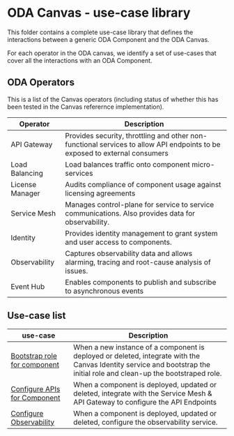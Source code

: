 # ODA Canvas - use-case library

This folder contains a complete use-case library that defines the interactions between a generic ODA Component and the ODA Canvas.

For each operator in the ODA canvas, we identify a set of use-cases that cover all the interactions with an ODA Component.

## ODA Operators

This is a list of the Canvas operators (including status of whether this has been tested in the Canvas referernce implementation).

| Operator            | Description                     |
| ------------------- | ------------------------------- |
| API Gateway | Provides security, throttling and other non-functional services to allow API endpoints to be exposed to external consumers |
| Load Balancing | Load balances traffic onto component micro-services |
| License Manager | Audits compliance of component usage against licensing agreements |
| Service Mesh | Manages control-plane for service to service communications. Also provides data for observability. |
| Identity | Provides identity management to grant system and user access to components. |
| Observability | Captures observability data and allows alarming, tracing and root-cause analysis of issues. |
| Event Hub | Enables components to publish and subscribe to asynchronous events |


## Use-case list

| use-case           | Description           |
| ------------------ | --------------------- |
| [Bootstrap role for component](Bootstrap-role-for-component.md) | When a new instance of a component is deployed or deleted, integrate with the Canvas Identity service and bootstrap the initial role and clean-up the bootstraped role. |
| [Configure APIs for Component](Configure-APIs-for-Component.md) | When a component is deployed, updated or deleted, integrate with the Service Mesh & API Gateway to configure the API Endpoints |
| [Configure Observability](Configure-Observability.md) | When a component is deployed, updated or deleted, configure the observability service. || Authentication | When an external consumer calls an exposed API for a component, manage the authenticate the consumer and pass the authenticated request (including authentication token) to the component. |

